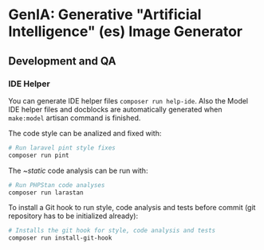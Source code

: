# GenIA: Generative "Artificial Intelligence" (es) Image Generator

## Development and QA

### IDE Helper

You can generate IDE helper files `composer run help-ide`. Also the Model IDE helper files and docblocks are automatically generated when `make:model` artisan command is finished.

The code style can be analized and fixed with:
```sh
# Run laravel pint style fixes
composer run pint
```

The _~static_ code analysis can be run with:
```sh
# Run PHPStan code analyses
composer run larastan
```

To install a Git hook to run style, code analysis and tests before commit (git repository has to be initialized already):

```sh
# Installs the git hook for style, code analysis and tests
composer run install-git-hook
```